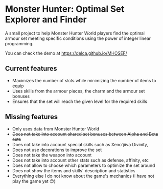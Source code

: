 # Monster Hunter: Optimal Set Explorer and Finder
A small project to help Monster Hunter World players find the optimal armour set meeting specific conditions using the power of integer linear programming.

You can check the demo at https://delca.github.io/MHOSEF/

## Current features
- Maximizes the number of slots while minimizing the number of items to equip
- Uses skills from the armour pieces, the charm and the armour set bonuses
- Ensures that the set will reach the given level for the required skills

## Missing features
- Only uses data from Monster Hunter World
- ~~Does not take into account shared set bonuses between Alpha and Beta sets~~
- Does not take into account special skills such as Xeno'jiiva Divinity,
- Does not use decorations to improve the set
- Does not take the weapon into account
- Does not take into account other stats such as defense, affinity, etc
- Does not allow to choose which parameters to optimize the set around
- Does not show the items and skills' description and statistics
- Everything else I do not know about the game's mechanics (I have not play the game yet 😊)

